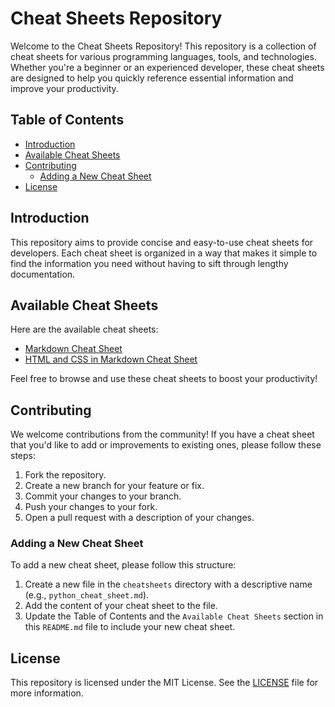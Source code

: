 # Cheat Sheets Repository

Welcome to the Cheat Sheets Repository! This repository is a collection of cheat sheets for various programming languages, tools, and technologies. Whether you're a beginner or an experienced developer, these cheat sheets are designed to help you quickly reference essential information and improve your productivity.

## Table of Contents

- [Introduction](#introduction)
- [Available Cheat Sheets](#available-cheat-sheets)
- [Contributing](#contributing)
  - [Adding a New Cheat Sheet](#adding-a-new-cheat-sheet)
- [License](#license)

## Introduction

This repository aims to provide concise and easy-to-use cheat sheets for developers. Each cheat sheet is organized in a way that makes it simple to find the information you need without having to sift through lengthy documentation.

## Available Cheat Sheets

Here are the available cheat sheets:

- [Markdown Cheat Sheet](cheatsheets/markdown_cheat_sheet.md)
- [HTML and CSS in Markdown Cheat Sheet](cheatsheets/html_css_in_markdown_cheat_sheet.md)

Feel free to browse and use these cheat sheets to boost your productivity!

## Contributing

We welcome contributions from the community! If you have a cheat sheet that you'd like to add or improvements to existing ones, please follow these steps:

1. Fork the repository.
2. Create a new branch for your feature or fix.
3. Commit your changes to your branch.
4. Push your changes to your fork.
5. Open a pull request with a description of your changes.

### Adding a New Cheat Sheet

To add a new cheat sheet, please follow this structure:

1. Create a new file in the `cheatsheets` directory with a descriptive name (e.g., `python_cheat_sheet.md`).
2. Add the content of your cheat sheet to the file.
3. Update the Table of Contents and the `Available Cheat Sheets` section in this `README.md` file to include your new cheat sheet.

## License

This repository is licensed under the MIT License. See the [LICENSE](LICENSE) file for more information.
